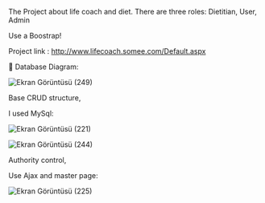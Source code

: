 The Project about life coach and diet. There are three roles: Dietitian, User, Admin


Use a Boostrap!

Project link : http://www.lifecoach.somee.com/Default.aspx


🔧 Database Diagram:

![Ekran Görüntüsü (249)](https://user-images.githubusercontent.com/77550741/166109813-75128ab6-9bd0-46a1-a9e4-c9b0eb0baa7a.png)


Base CRUD structure,


I used MySql:

![Ekran Görüntüsü (221)](https://user-images.githubusercontent.com/77550741/166109674-437b44a7-f27b-4801-8db7-a42726be44dc.png)


![Ekran Görüntüsü (244)](https://user-images.githubusercontent.com/77550741/166109880-a1dfdc50-3335-4028-ad30-030b534bad6b.png)


Authority control,


Use Ajax and master page:

![Ekran Görüntüsü (225)](https://user-images.githubusercontent.com/77550741/166109048-0b038e1b-b16a-4018-abb9-19676304dbc1.png)
